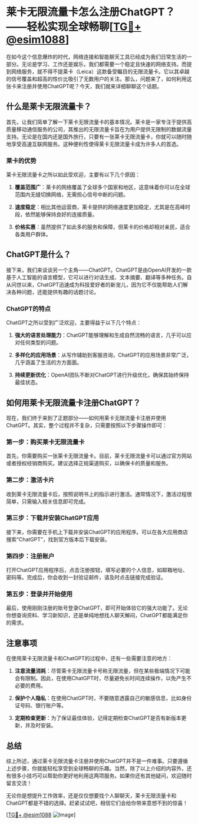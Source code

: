 # 莱卡无限流量卡怎么注册ChatGPT？——轻松实现全球畅聊[[TG💪+ @esim1088](https://t.me/s/esim1088)]

在如今这个信息爆炸的时代，网络连接和智能聊天工具已经成为我们日常生活的一部分。无论是学习、工作还是娱乐，我们都需要一个稳定且快速的网络支持。而提到网络服务，就不得不提莱卡（Leica）这款备受瞩目的无限流量卡。它以其卓越的信号覆盖和超高的性价比吸引了无数用户的关注。那么，问题来了，如何利用这张卡来注册并使用ChatGPT呢？今天，我们就来详细聊聊这个话题。

## 什么是莱卡无限流量卡？

首先，让我们简单了解一下莱卡无限流量卡的基本情况。莱卡是一家专注于提供高质量移动通信服务的公司，其推出的无限流量卡旨在为用户提供无限制的数据流量支持。无论是在国内还是国外旅行，只要有一张莱卡无限流量卡，你就可以随时随地享受高速互联网服务。这种便利性使得莱卡无限流量卡成为许多人的首选。

### 莱卡的优势

莱卡无限流量卡之所以如此受欢迎，主要有以下几个原因：

1. **覆盖范围广**：莱卡的网络覆盖了全球多个国家和地区，这意味着你可以在全球范围内无缝切换网络，无需担心信号中断的问题。
   
2. **速度稳定**：相比其他运营商，莱卡提供的网络速度更加稳定，尤其是在高峰时段，依然能够保持良好的连接质量。

3. **价格实惠**：虽然提供了如此多的服务和保障，但莱卡的价格却相对亲民，适合各类用户群体。

## ChatGPT是什么？

接下来，我们来谈谈另一个主角——ChatGPT。ChatGPT是由OpenAI开发的一款基于人工智能的语言模型，它可以进行对话生成、文本摘要、翻译等多种任务。自从问世以来，ChatGPT迅速成为科技爱好者的新宠儿，因为它不仅能帮助人们解决各种问题，还能提供有趣的话题讨论。

### ChatGPT的特点

ChatGPT之所以受到广泛欢迎，主要得益于以下几个特点：

1. **强大的语言处理能力**：ChatGPT能够理解和生成自然流畅的语言，几乎可以应对任何类型的问题。

2. **多样化的应用场景**：从写作辅助到客服咨询，ChatGPT的应用场景非常广泛，几乎涵盖了生活的方方面面。

3. **持续更新优化**：OpenAI团队不断对ChatGPT进行升级优化，确保其始终保持最佳状态。

## 如何用莱卡无限流量卡注册ChatGPT？

现在，我们终于来到了正题部分——如何用莱卡无限流量卡注册并使用ChatGPT。其实，整个过程并不复杂，只需要按照以下步骤操作即可：

### 第一步：购买莱卡无限流量卡

首先，你需要购买一张莱卡无限流量卡。目前，莱卡无限流量卡可以通过官方网站或者授权经销商购买。建议选择正规渠道购买，以确保卡的质量和服务。

### 第二步：激活卡片

收到莱卡无限流量卡后，按照说明书上的指示进行激活。通常情况下，激活过程很简单，只需输入相关信息即可完成。

### 第三步：下载并安装ChatGPT应用

接下来，你需要在手机上下载并安装ChatGPT的应用程序。可以在各大应用商店搜索“ChatGPT”，找到官方版本后下载安装。

### 第四步：注册账户

打开ChatGPT应用程序后，点击注册按钮，填写必要的个人信息，如邮箱地址、密码等。完成后，你会收到一封验证邮件，请及时点击链接完成验证。

### 第五步：登录并开始使用

最后，使用刚刚注册的账号登录ChatGPT，即可开始体验它的强大功能了。无论你想查询资料、学习新知识，还是单纯地想找人聊天解闷，ChatGPT都能满足你的需求。

## 注意事项

在使用莱卡无限流量卡和ChatGPT的过程中，还有一些需要注意的地方：

1. **注意流量消耗**：尽管莱卡无限流量卡号称无限流量，但在某些极端情况下可能会有限制。因此，在使用ChatGPT时，尽量避免长时间连续操作，以免产生不必要的费用。

2. **保护个人隐私**：在使用ChatGPT时，不要随意透露自己的敏感信息，比如身份证号码、银行账户等。

3. **定期检查更新**：为了保证最佳体验，记得定期检查ChatGPT是否有新版本更新，并及时安装。

## 总结

综上所述，通过莱卡无限流量卡注册并使用ChatGPT并不是一件难事。只要遵循上述步骤，你就能轻松享受到全球畅聊的乐趣。当然，除了以上介绍的内容外，还有很多小技巧可以帮助你更好地利用这两项服务。如果你还有其他疑问，欢迎随时留言交流！

无论你是想提升工作效率，还是仅仅想要找个人聊聊天，莱卡无限流量卡和ChatGPT都是不错的选择。赶紧试试吧，相信它们会给你带来意想不到的惊喜！

[[TG💪+ @esim1088](https://t.me/s/esim1088) ![Image](https://i.postimg.cc/4NQfJmqS/Snipaste-2025-05-13-00-14-12.png)]